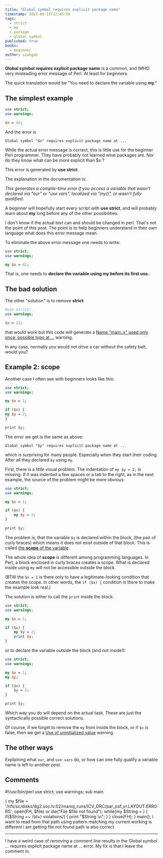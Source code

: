 ```yaml
---
title: "Global symbol requires explicit package name"
timestamp: 2012-09-13T12:45:56
tags:
  - strict
  - my
  - package
  - global symbol
published: true
books:
  - beginner
author: szabgab
---
```



**Global symbol requires explicit package name** is a common,
and IMHO very misleading error message of Perl. At least for beginners.

The quick translation would be "You need to declare the variable using **my**."


## The simplest example

```perl
use strict;
use warnings;

$x = 42;
```

And the error is

```
Global symbol "$x" requires explicit package name at ...
```

While the actual error message is correct,
this is little use for the beginner Perl programmer.
They have probably not learned what packages are.
Nor do they know what can be more explicit than $x ?

This error is generated by **use strict**.

The explanation in the documentation is:

<i>
This generates a compile-time error if you access a variable that wasn't
declared via "our" or "use vars", localized via "my()", or wasn't fully qualified.
</i>

A beginner will hopefully start every script with **use strict**,
and will probably learn about **my** long before any of the other possibilities.

I don't know if the actual text can and should be changed in perl. That's not the point
of this post. The point is to help beginners understand in their own language what does
this error message mean.

To eliminate the above error message one needs to write:

```perl
use strict;
use warnings;

my $x = 42;
```

That is, one needs to **declare the variable using my before its first use.**.

## The bad solution

The other "solution" is to remove **strict**:

```perl
#use strict;
use warnings;

$x = 23;
```

that would work but this code will generate a
[Name "main::x" used only once: possible typo at ...](/name-used-only-once-possible-typo)
warning.

In any case, normally you would not drive a car without the safety belt, would you?

## Example 2: scope

Another case I often see with beginners looks like this:

```perl
use strict;
use warnings;

my $x = 1;

if ($x) {
my $y = 2;
}

print $y;
```

The error we get is the same as above:

```
Global symbol "$y" requires explicit package name at ...
```

which is surprising for many people. Especially when they start their coding.
After all they declared `$y` using `my`.

First, there is a little visual problem. The indentation of `my $y = 2;` is missing.
If it was indented a few spaces or a tab to the right, as in the next example,
the source of the problem might be more obvious:

```perl
use strict;
use warnings;

my $x = 1;

if ($x) {
    my $y = 2;
}

print $y;
```

The problem is, that the variable `$y` is declared within the block,
(the pair of curly braces) which means it does not exist outside of that block.
This is called <a href="/scope-of-variables-in-perl">the **scope** of the variable</a>.

The whole idea of **scope** is different among programming languages.
In Perl, a block enclosed in curly braces creates a scope.
What is declared inside using `my` will not be accessible outside the block.

(BTW the `$x = 1` is there only to have a legitimate-looking condition that creates the scope.
In other words, the `if ($x) {` condition is there to make the example look real.)

The solution is either to call the `print` inside the block:

```perl
use strict;
use warnings;

my $x = 1;

if ($x) {
    my $y = 2;
    print $y;
}
```

or to declare the variable outside the block (and not inside!):

```perl
use strict;
use warnings;

my $x = 1;
my $y;

if ($x) {
    $y = 2;
}

print $y;
```

Which way you do will depend on the actual task. These are just the syntactically possible correct solutions.

Of course, if we forget to remove the `my` from inside the block, or if `$x` is false,
then we get a [Use of uninitialized value](/use-of-uninitialized-value) warning.

## The other ways

Explaining what `our`, and `use vars` do, or how can one
fully qualify a variable name is left to another post.

## Comments

#!/usr/bin/perl
use strict;
use warnings;
sub main

{
my $file = '/nfs/sc/disks/dg2.soc.lv.02/manoj_runs/ICV_DRC/par_psf_vr.LAYOUT.ERRORS';
open(FH, $file) or die("File $file not found");
while(my $String = <fh>)
{
if($String =~ /(d+) violations/) {
print "$String \n";
}
}
close(FH);
}
main();
i want to read from that path using pattern matching my current working is different i am getting file not found path ia also correct

<hr>

I have a weird case of removing a comment line results in the Global symbol ... requires explicit package name at ... error.
My fix is that I leave the comment in.

